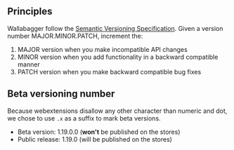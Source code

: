 ## Principles

Wallabagger follow the [Semantic Versioning Specification](https://semver.org/).
Given a version number MAJOR.MINOR.PATCH, increment the:
1. MAJOR version when you make incompatible API changes
2. MINOR version when you add functionality in a backward compatible manner
3. PATCH version when you make backward compatible bug fixes

## Beta versioning number

Because webextensions disallow any other character than numeric and dot, we chose to use `.x` as a suffix to mark beta versions.
- Beta version: 1.19.0.0 (**won't** be published on the stores)
- Public release: 1.19.0 (will be published on the stores)
